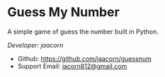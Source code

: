 # Guess My Number

A simple game of guess the number built in Python.

*Developer: jaacorn*

* Github: https://github.com/jaacorn/guessnum
* Support Email: jacorn812@gmail.com
